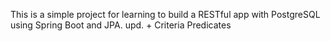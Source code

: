 This is a simple project for learning to build a RESTful app with PostgreSQL using Spring Boot and JPA. upd. + Criteria
Predicates